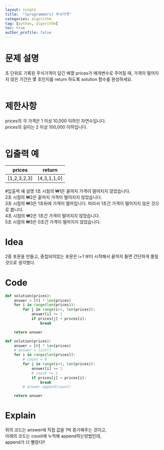 ```yaml
---
layout: single
title:  "[programmers] 주식가격"
categories: algorithm
tag: [python, algorithm]
toc: true
author_profile: false
---
```



# 문제 설명
초 단위로 기록된 주식가격이 담긴 배열 prices가 매개변수로 주어질 때, 가격이 떨어지지 않은 기간은 몇 초인지를 return 하도록 solution 함수를 완성하세요.<br/>
<br/>


# 제한사항
prices의 각 가격은 1 이상 10,000 이하인 자연수입니다.<br/>
prices의 길이는 2 이상 100,000 이하입니다.<br/>
<br/>

# 입출력 예

<table class="tg">
<thead>
  <tr>
    <th class="tg-0pky">prices</th>
    <th class="tg-0lax">return</th>
  </tr>
</thead>
<tbody>
  <tr>
    <td class="tg-0lax">[1,2,3,2,3]</td>
    <td class="tg-0lax">[4,3,1,1,0]</td>
  </tr>

</tbody>
</table>

#입출력 예 설명
1초 시점의 ₩1은 끝까지 가격이 떨어지지 않았습니다.<br/>
2초 시점의 ₩2은 끝까지 가격이 떨어지지 않았습니다.<br/>
3초 시점의 ₩3은 1초뒤에 가격이 떨어집니다. 따라서 1초간 가격이 떨어지지 않은 것으로 봅니다.<br/>
4초 시점의 ₩2은 1초간 가격이 떨어지지 않았습니다.<br/>
5초 시점의 ₩3은 0초간 가격이 떨어지지 않았습니다.<br/>


# Idea
<p>2중 포문을 만들고, 중첩되어있는 포문은 i+1 부터 시작해서 끝까지 돌면 간단하게 풀릴것으로 생각했다.
</p>


# Code
```python
def solution(prices):
    answer = [0] * len(prices)
    for i in range(len(prices)):
        for j in range(i+1, len(prices)):
            answer[i] += 1          
            if prices[j] < prices[i]:
                break

    return answer
```
```python
def solution(prices):
    answer = [0] * len(prices)
    # answer = list()
    for i in range(len(prices)):
        # count = 0
        for j in range(i+1, len(prices)):
            answer[i] += 1          
            # count += 1
            if prices[j] < prices[i]:
                break
        # answer.append(count)

    return answer
```
# Explain
위의 코드는 answer에 직접 값을 1씩 증가해주는 것이고,<br/>아래의 코드는 count에 누적해 append하는방법인데,<br/>append가 더 빨랐다!!
